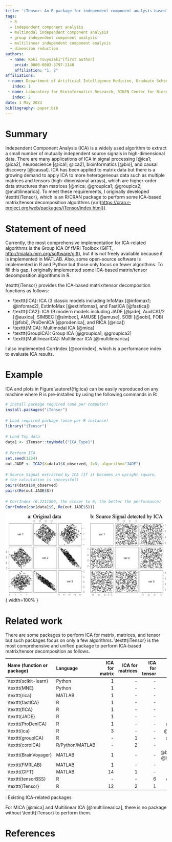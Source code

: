 ```yaml
---
title: 'iTensor: An R package for independent component analysis-based matrix/tensor decomposition'
tags:
  - R
  - independent component analysis
  - multimodal independent component analysis
  - group independent component analysis
  - multilinear independent component analysis
  - dimension reduction
authors:
  - name: Koki Tsuyuzaki^[first author]
    orcid: 0000-0003-3797-2148
    affiliation: "1, 2"
affiliations:
 - name: Department of Artificial Intelligence Medicine, Graduate School of Medicine, Chiba University, Japan
   index: 1
 - name: Laboratory for Bioinformatics Research, RIKEN Center for Biosystems Dynamics Research, Japan
   index: 2
date: 1 May 2023
bibliography: paper.bib
---
```


# Summary

Independent Component Analysis (ICA) is a widely used algorithm to extract a small number of mutually independent source signals in high-dimensional data. There are many applications of ICA in signal processing [@ica1; @ica2], neuroscience [@ica1; @ica2], bioinformatics [@bio], and causal discovery [@causal]. ICA has been applied to matrix data but there is a growing demand to apply ICA to more heterogeneous data such as multiple matrices and tensors (high-dimensional arrays), which are higher-order data structures than matrices [@mica; @groupica1; @groupica2; @multilinearica]. To meet these requirements, I originally developed \texttt{iTensor}, which is an R/CRAN package to perform some ICA-based matrix/tensor decomposition algorithms (\url{https://cran.r-project.org/web/packages/iTensor/index.html}).

# Statement of need

Currently, the most comprehensive implementation for ICA-related algorithms is the Group ICA Of fMRI Toolbox (GIFT, http://mialab.mrn.org/software/gift), but it is not freely available because it is implemented in MATLAB. Also, some open-source software is implemented in R and Python but those only focus on fewer algorithms. To fill this gap, I originally implemented some ICA-based matrix/tensor decomposition algorithms in R.

\texttt{iTensor} provides the ICA-based matrix/tensor decomposition functions as follows:

- \texttt{ICA}: ICA (3 classic models including InfoMax [@infomax1; @infomax2], ExtInfoMax [@extinfomax], and FastICA [@fastica])
- \texttt{ICA2}: ICA (9 modern models including JADE [@jade], AuxICA1/2 [@auxica], SIMBEC [@simbec], AMUSE [@amuse], SOBI [@sobi], FOBI [@fobi], ProDenICA [@prodenica], and RICA [@rica])
- \texttt{MICA}: Multimodal ICA [@mica]
- \texttt{GroupICA}: Group ICA [@groupica1; @groupica2]
- \texttt{MultilinearICA}: Multilinear ICA [@multilinearica]

I also implemented CorrIndex [@corrindex], which is a performance index to evaluate ICA results.

# Example

ICA and plots in Figure \autoref{fig:ica} can be easily reproduced on any machine where R is pre-installed by using the following commands in R:

```r
# Install package required (one per computer)
install.packages("iTensor")

# Load required package (once per R instance)
library("iTensor")

# Load Toy data
data1 <- iTensor::toyModel("ICA_Type1")

# Perform ICA
set.seed(1234)
out.JADE <- ICA2(X=data1$X_observed, J=3, algorithm="JADE")

# Source Signal extracted by ICA (If it becomes an upright square,
# the calculation is successful)
pairs(data1$X_observed)
pairs(Re(out.JADE$S))

# CorrIndex (0.2211509, the closer to 0, the better the performance)
CorrIndex(cor(data1$S, Re(out.JADE$S)))
```

![ICA with time-independent sub-gaussian data\label{fig:ica}](figure.png){ width=100% }

# Related work

There are some packages to perform ICA for matrix, matrices, and tensor but such packages focus on only a few algorithms. \texttt{iTensor} is the most comprehensive and unified package to perform ICA-based matrix/tensor decomposition as follows.

| Name (function or package) | Language | ICA for matrix | ICA for matrices | ICA for tensor | Reference |
|:------ | :---- | ----: | ----: | ----: | :----: |
| \texttt{scikit-learn} | Python | 1 | - | - | @sklearn |
| \texttt{MNE} | Python | 1 | - | - | @mne |
| \texttt{rica} | MATLAB |1 | - | - | @rica |
| \texttt{fastICA} | R | 1 | - | - | @fastica |
| \texttt{fICA} | R | 1 | - | - | @fastica |
| \texttt{JADE} | R | 1 | - | - | @jade |
| \texttt{ProDenICA} | R | 1 | - | - | @prodenica |
| \texttt{ica} | R | 3 | - | - | @ica1; @ica2 |
| \texttt{groupICA} | R | - | 1 | - | @groupica2 |
| \texttt{coroICA} | R/Python/MATLAB | - | 2 | - | @coroica |
| \texttt{BrainVoyager} | MATLAB | 1 | - | - | @brainvoyager1; @brainvoyager2 |
| \texttt{FMRLAB} | MATLAB | 1 | - | - | @fmrlab |
| \texttt{GIFT} | MATLAB | 14 | 1 | - | @gift |
| \texttt{tensorBSS} | R | - | - | 6 | @tensorbss |
| \texttt{iTensor} | R | 12 | 2 | 1 | This paper |

: Existing ICA-related packages

For MICA [@mica] and Multilinear ICA [@multilinearica], there is no package without \texttt{iTensor} to perform them.

# References
